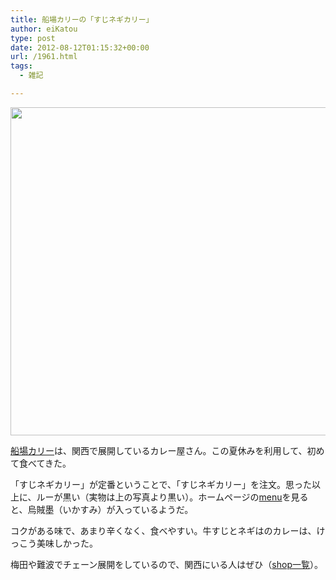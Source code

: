 ```yaml
---
title: 船場カリーの「すじネギカリー」
author: eiKatou
type: post
date: 2012-08-12T01:15:32+00:00
url: /1961.html
tags:
  - 雑記

---
```

[<img src="http://eikatou.net/blog/wp-content/uploads/2012/08/201208_senbacurry.jpg" alt="" title="201208_senbacurry" width="602" height="525" class="alignnone size-full wp-image-1962" srcset="/uploads/2012/08/201208_senbacurry.jpg 602w, /uploads/2012/08/201208_senbacurry-300x261.jpg 300w, /uploads/2012/08/201208_senbacurry-344x300.jpg 344w" sizes="(max-width: 602px) 100vw, 602px" />][1]
  
[船場カリー][2]は、関西で展開しているカレー屋さん。この夏休みを利用して、初めて食べてきた。

「すじネギカリー」が定番ということで、「すじネギカリー」を注文。思った以上に、ルーが黒い（実物は上の写真より黒い）。ホームページの[menu][3]を見ると、烏賊墨（いかすみ）が入っているようだ。

コクがある味で、あまり辛くなく、食べやすい。牛すじとネギはのカレーは、けっこう美味しかった。

梅田や難波でチェーン展開をしているので、関西にいる人はぜひ（[shop一覧][4]）。

 [1]: http://eikatou.net/blog/wp-content/uploads/2012/08/201208_senbacurry.jpg
 [2]: http://www.curryhouse.co.jp/index.html
 [3]: http://www.curryhouse.co.jp/menu.html
 [4]: http://www.curryhouse.co.jp/shop3.html
